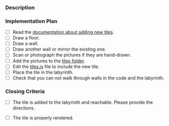 ### Description
<!-- Please describe what you like to do. -->





### Implementation Plan
<!-- These are implementation hints that should help you complete the task.
     Please check them when you completed them and include the pull request link. -->

- [ ] Read the [documentation about adding new tiles].
- [ ] Draw a floor.
- [ ] Draw a wall.
- [ ] Draw another wall or mirror the existing one.
- [ ] Scan or photograph the pictures if they are hand-drawn.
- [ ] Add the pictures to the [tiles folder].
- [ ] Edit the [tiles.js] file to include the new tile.
- [ ] Place the tile in the labyrinth.
- [ ] Check that you can not walk through walls in the code and the labyrinth.

### Closing Criteria
<!-- When these criteria are met, we can close the issue. -->

- [ ] The tile is added to the labyrinth and reachable. Please provide the directions.
- [ ] The tile is properly rendered.










[documentation about adding new tiles]: https://github.com/fossasia/labyrinth#how-to-add-new-tiles
[tiles folder]: https://github.com/fossasia/labyrinth/tree/master/tiles
[tiles.js]: https://github.com/fossasia/labyrinth/blob/master/js/tiles.js

